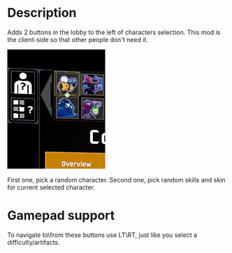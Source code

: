 # Description
Adds 2 buttons in the lobby to the left of characters selection.
This mod is the client-side so that other people don't need it.

![](https://github.com/KingEnderBrine/-RoR2-RandomCharacterSelection/blob/master/Screenshots/1.png?raw=true)

First one, pick a random character.
Second one, pick random skills and skin for current selected character.

# Gamepad support
To navigate to\from these buttons use LT\RT, just like you select a difficulty/artifacts.